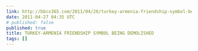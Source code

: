 ```yaml
---
link: http://bbcx365.com/2011/04/26/turkey-armenia-friendship-symbol-being-demolished/
date: 2011-04-27 04:35 UTC
# published: false
published: true
title: TURKEY-ARMENIA FRIENDSHIP SYMBOL BEING DEMOLISHED
tags: []
---
```



